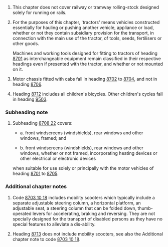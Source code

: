 1. This chapter does not cover railway or tramway rolling-stock designed solely for running on rails.

2. For the purposes of this chapter, 'tractors' means vehicles constructed essentially for hauling or pushing another vehicle, appliance or load, whether or not they contain subsidiary provision for the transport, in connection with the main use of the tractor, of tools, seeds, fertilisers or other goods.

    Machines and working tools designed for fitting to tractors of heading [8701](/headings/8701) as interchangeable equipment remain classified in their respective headings even if presented with the tractor, and whether or not mounted on it.

3. Motor chassis fitted with cabs fall in heading [8702](/headings/8702) to [8704](/headings/8704), and not in heading [8706](/headings/8706).

4. Heading [8712](/headings/8712) includes all children's bicycles. Other children's cycles fall in heading [9503](/headings/9503).

### Subheading note

1. Subheading [8708 22](/subheadings/8708220000-80) covers:

   - a. front windscreens (windshields), rear windows and other windows, framed; and

   - b. front windscreens (windshields), rear windows and other windows, whether or not framed, incorporating heating devices or other electrical or electronic devices

   when suitable for use solely or principally with the motor vehicles of heading [8701](/headings/8701) to [8705](/headings/8705).

### Additional chapter notes

1. Code [8703 10 18](/commodities/8703101800) includes mobility scooters which typically include a separate adjustable steering column, a horizontal platform, an adjustable seat, a steering column that can be folded down, thumb-operated levers for accelerating, braking and reversing.  They are not specially designed for the transport of disabled persons as they have no special features to alleviate a dis-ability.

2. Heading [8713](/headings/8713) does not include mobility scooters, see also the Additional chapter note to code [8703 10 18](/commodities/8703101800).
